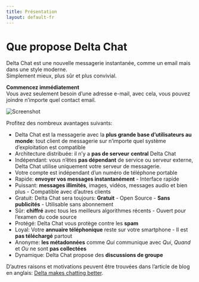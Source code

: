 ```yaml
---
title: Présentation
layout: default-fr
---
```


# Que propose Delta Chat

Delta Chat est une nouvelle messagerie instantanée, comme un email mais dans une style moderne. <br>Simplement mieux, plus sûr et plus convivial.

**Commencez immédiatement**<br>Vous avez seulement besoin d’une adresse e-mail, avec cela, vous pouvez joindre n’importe quel contact email.

![Screenshot](../assets/features/start-img4.png)

Profitez des nombreux avantages suivants:

- Delta Chat est la messagerie avec la **plus grande base d’utilisateurs au monde**: tout client de messagerie sur n’importe quel système d’exploitation est compatible
- Architecture distribuée: il n’y a **pas de serveur** **central** Delta Chat
- Indépendant: vous n’êtes **pas dépendant** de service ou serveur externe, Delta Chat utilise uniquement votre serveur de messagerie.
- Votre compte est indépendant d’un numéro de téléphone portable
- Rapide: **envoyer vos messages instantanément** - Interface rapide
- Puissant: **messages illimités**, images, vidéos, messages audio et bien plus - Compatible avec d’autres clients
- Gratuit: Delta Chat sera toujours: **Gratuit** - Open Source - **Sans publicités** - Utilisable sans abonnement
- Sûr: **chiffré** avec tous les meilleurs algorithmes récents - Ouvert pour l’examen du code source
- Protégé: Delta Chat vous protège contre les **spam**
- Loyal: Votre **annuaire téléphonique** reste sur votre smartphone - Il est **pas téléchargé** partout
- Anonyme: **les métadonnées** comme _Qui_ communique avec _Qui_, _Quand_ et _Ou_ ne sont **pas collectées**
- Dynamique: Delta Chat propose des **discussions de groupe**


D’autres raisons et motivations peuvent être trouvées dans l’article de blog en anglais: [Delta makes chatting better](https://delta.chat/en/2017-05-31-delta-makes-chatting-better).
